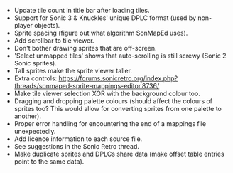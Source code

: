 - Update tile count in title bar after loading tiles.
- Support for Sonic 3 & Knuckles' unique DPLC format (used by non-player objects).
- Sprite spacing (figure out what algorithm SonMapEd uses).
- Add scrollbar to tile viewer.
- Don't bother drawing sprites that are off-screen.
- 'Select unmapped tiles' shows that auto-scrolling is still screwy (Sonic 2 Sonic sprites).
- Tall sprites make the sprite viewer taller.
- Extra controls: https://forums.sonicretro.org/index.php?threads/sonmaped-sprite-mappings-editor.8736/
- Make tile viewer selection XOR with the background colour too.
- Dragging and dropping palette colours (should affect the colours of sprites too? This would allow for converting sprites from one palette to another).
- Proper error handling for encountering the end of a mappings file unexpectedly.
- Add licence information to each source file.
- See suggestions in the Sonic Retro thread.
- Make duplicate sprites and DPLCs share data (make offset table entries point to the same data).
